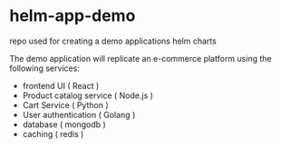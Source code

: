 # helm-app-demo
repo used for creating a demo applications helm charts

The demo application will replicate an e-commerce platform using the following services:
- frontend UI ( React )
- Product catalog service ( Node.js )
- Cart Service ( Python )
- User authentication ( Golang )
- database ( mongodb )
- caching ( redis )

